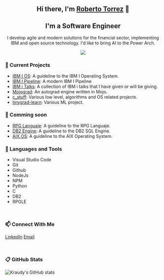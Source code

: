 <h2 align="center">Hi there, I'm <a href="https://www.linkedin.com/in/rtorrezluna/">Roberto Torrez</a> 👋</h2>

<h2 align="center">I'm a Software Engineer</h2>

<p align="center"> I develop agile and modern solutions for the financial sector, implementing IBM and open source technology. I'd like to bring AI to the Power Arch.</p>

<p align="center">
  <a href="#">
      <img src="https://api.visitorbadge.io/api/VisitorHit?user=kraudy&repo=github-visitors-badge&countColor=%234290F7" />
   </a>
</p>

### 🔭 Current Projects

* [IBM I OS](https://github.com/kraudy/ibmi_os): A guideline to the IBM I Operating System.
* [IBM I Pipeline](https://github.com/kraudy/IBM-i-pipeline): A modern IBM I Pipeline
* [IBM i Talks](https://github.com/kraudy/ibmi_talks): A collection of IBM i talks that I have given or will be giving.
* [Mojograd](https://github.com/kraudy/mojo-grad): An autograd engine written in Mojo.
* [c_stuff](https://github.com/kraudy/c_stuff): Various low level, algorithms and OS related projects.
* [tinygrad-learn](https://github.com/kraudy/tinygrad-learn): Various ML project.

### 🌱 Comming soon

* [RPG Languaje](): A guideline to the RPG Languaje.
* [DB2 Engine](): A guideline to the DB2 SQL Engine.
* [AIX OS](): A guideline to the AIX Operating System.

### 💼 Languages and Tools

* Visual Studio Code
* Git
* Github
* NodeJs
* NPM
* Python
* C
* DB2
* RPGLE

<br/>

### 📫 Connect With Me

[LinkedIn](https://www.linkedin.com/in/rtorrezluna/)
[Email](mailto:robkraudy@gmail.com)

<br/>

### 📋 GitHub Stats

![Kraudy's GitHub stats](https://github-readme-stats.vercel.app/api?username=kraudy&show_icons=true&theme=tokyonight)

